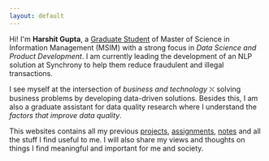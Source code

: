 ```yaml
---
layout: default
---
```


<div class="lead pretty-links">

  Hi! I'm **Harshit Gupta**, a [Graduate Student](about/) of Master of Science in Information Management (MSIM) with a strong focus in *Data Science and Product Development*. I am currently leading the development of an NLP solution at Synchrony to help them reduce fraudulent and illegal transactions.

  I see myself at the intersection of *business and technology* ⛌ solving business problems by developing data-driven solutions. Besides this, I am also a graduate assistant for data quality research where I understand the *factors that improve data quality*.

  This websites contains all my previous [projects](projects/), [assignments](assign/), [notes](notes/) and all the stuff I find useful to me. I will also share my views and thoughts on things I find meaningful and important for me and society.
</div>
